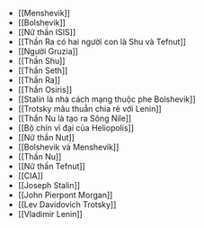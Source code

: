 - [[Menshevik]]
- [[Bolshevik]]
- [[Nữ thần ISIS]]
- [[Thần Ra có hai người con là Shu và Tefnut]]
- [[Người Gruzia]]
- [[Thần Shu]]
- [[Thần Seth]]
- [[Thần Ra]]
- [[Thần Osiris]]
- [[Stalin là nhà cách mạng thuộc phe Bolshevik]]
- [[Trotsky mâu thuẫn chia rẽ với Lenin]]
- [[Thần Nu là tạo ra Sông Nile]]
- [[Bộ chín vĩ đại của Heliopolis]]
- [[Nữ thần Nut]]
- [[Bolshevik và Menshevik]]
- [[Thần Nu]]
- [[Nữ thần Tefnut]]
- [[CIA]]
- [[Joseph Stalin]]
- [[John Pierpont Morgan]]
- [[Lev Davidovich Trotsky]]
- [[Vladimir Lenin]]

